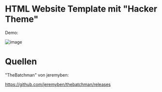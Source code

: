 # HTML Website Template mit "Hacker Theme"

Demo:

![image](https://user-images.githubusercontent.com/57206134/194752783-2738a329-e322-454a-b088-5a65c8c55e6f.png)

# Quellen

"TheBatchman" von jeremyben:

https://github.com/jeremyben/thebatchman/releases
